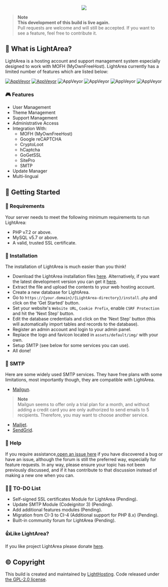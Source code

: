 <div align="center">
    <img src="assets/default/img/LightArea.png">
</div>

> **Note**  
> **This development of this build is live again.**  
> Pull requests are welcome and will still be accepted. If you want to see a feature, feel free to contribute it.

## 👀 What is LightArea?
LightArea is a hosting account and support management system especially designed to work with MOFH (MyOwnFreeHost). LightArea currently has a limited number of features which are listed below:

[![AppVeyor](https://img.shields.io/badge/Licence-GPL_2.0-orange)](LICENSE)
[![AppVeyor](https://img.shields.io/badge/Version-v1.2.8-informational)](https://github.com/LightHostingFree/LightArea/releases/latest)
![AppVeyor](https://img.shields.io/badge/Build-Passed-brightgreen)
![AppVeyor](https://img.shields.io/badge/Interface-Tabler-lightgreen)
![AppVeyor](https://img.shields.io/badge/Development-Live-brightgreen)
![AppVeyor](https://img.shields.io/badge/Dependencies-PHP,_MySQL,_cUrl-red)

### 🎮 Features
- User Management
- Theme Management
- Support Management
- Administrative Access
- Integration With:
	- MOFH (MyOwnFreeHost)
	- Google reCAPTCHA 
	- CryptoLoot
	- hCaptcha
	- GoGetSSL
	- SitePro
	- SMTP
- Update Manager
- Multi-lingual

## 🤸 Getting Started

### 🚅 Requirements
Your server needs to meet the following minimum requirements to run LightArea:
- PHP v7.2 or above.
- MySQL v5.7 or above.
- A valid, trusted SSL certificate.

### 💾 Installation 
The installation of LightArea is much easier than you think!
- Download the LightArea installation files [here](https://github.com/LightHostingFree/LightArea/releases/latest). Alternatively, if you want the latest development version you can get it [here](https://github.com/LightHostingFree/LightArea/archive/refs/heads/dev.zip).
- Extract the file and upload the contents to your web hosting account. 
- Create a new database for LightArea.
- Go to ```https://{your.domain}/{LightArea-directory}/install.php``` and click on the 'Get Started' button.
- Set your website's ```Website URL```, ```Cookie Prefix```, enable ```CSRF Protection``` and hit the 'Next Step' button.
- Edit the database credentials and click on the 'Next Step' button (this will automatically import tables and records to the database).
- Register an admin account and login to your admin panel. 
- Replace the logo and favicon located in ```assets/default/img/``` with your own.
- Setup SMTP (see below for some services you can use).
- All done! 

### 📧 SMTP
Here are some widely used SMTP services. They have free plans with some limitations, most importantly though, they are compatible with LightArea.
- [Mailgun](https://www.mailgun.com/). 
> **Note**  
> Mailgun seems to offer only a trial plan for a month, and without adding a credit card you are only authorized to send emails to 5 recipients. Therefore, you may want to choose another service.
- [Mailjet](https://mailjet.com/).
- [SendGrid](https://sendgrid.com/free/).

### 🤔 Help
If you require assistance,[open an issue here](https://github.com/LightHostingFree/LightArea/issues/new) if you have discovered a bug or have an issue, although the forum is still the preferred way, especially for feature requests. In any way, please ensure your topic has not been previously discussed, and if it has contribute to that discussion instead of making a new one when you can.

### 🚴‍♂️ TO-DO List
- Self-signed SSL certificates Module for LightArea (Pending).
- Update SMTP Module (Codeignitor 3) (Pending).
- Add additional features modules (Pending).
- Migration from CI-3 to CI-4 (Additional support for PHP 8.x) (Pending).
- Built-in community forum for LightArea (Pending).

### 👍Like LightArea?
If you like project LightArea please donate [here](https://LightArea.eu.org/DONATE.md).

## ©️ Copyright
This build is created and maintained by [LightHosting](https://github.com/LightHostingFree). Code released under [the GPL-2.0 license](LICENSE).
